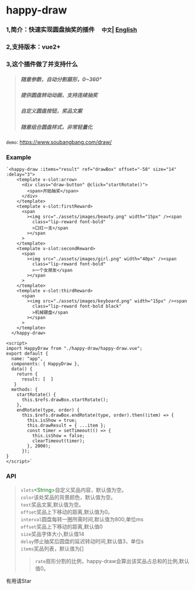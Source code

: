 # happy-draw
### 1,简介：快速实现圆盘抽奖的插件&nbsp;&nbsp;&nbsp;&nbsp;&nbsp;`中文`| [English](www.baidu.com)
### 2,支持版本：vue2+
### 3,这个插件做了并支持什么 
>##### 随意参数，自动分割扇形，0~360°
>##### 提供圆盘转动动画，支持连续抽奖
>##### 自定义圆盘按钮，奖品文案
>##### 随意组合圆盘样式，非常轻量化
`demo`: https://www.soubangbang.com/draw/<br>
### Example
    `<happy-draw :items="result" ref="drawBox" offset="-50" size="14" :delay="3">
        <template v-slot:arrow>
          <div class="draw-button" @click="startRotate()">
            <span>开始抽奖</span>
          </div>
        </template>
        <template v-slot:firstReward>
          <span
            ><img src="./assets/images/beauty.png" width="15px" /><span
              class="lip-reward font-bold"
              >口红一支</span
            ></span
          >
        </template>
        <template v-slot:secondReward>
          <span
            ><img src="./assets/images/girl.png" width="40px" /><span
              class="lip-reward font-bold"
              >一个女朋友</span
            ></span
          >
        </template>
        <template v-slot:thirdReward>
          <span
            ><img src="./assets/images/keyboard.png" width="15px" /><span
              class="lip-reward font-bold black"
              >机械键盘</span
            ></span
          >
        </template>
      </happy-draw>
 
    <script>
    import HappyDraw from "./happy-draw/happy-draw.vue";
    export default {
      name: "app",
      components: { HappyDraw },
      data() {
        return {
          result: [  ]
       }
      methods: {
        startRotate() {
          this.$refs.drawBox.startRotate();
        },
        endRotate(type, order) {
          this.$refs.drawBox.endRotate(type, order).then((item) => {
            this.isShow = true;
            this.drawResult = { ...item };
            const timer = setTimeout(() => {
              this.isShow = false;
              clearTimeout(timer);
            }, 2000);
          });
    }
    </script>`
### API
>`slots`<font color=green >\<String\></font>自定义奖品内容，默认值为空。<br>
>`color`<String>该处奖品的背景颜色，默认值为空。<br>
>`text`<String>奖品文案,默认值为空。<br>
>`offset`<Number>奖品上下移动的距离,默认值为0。<br>
>`interval`<Number>圆盘每转一圈所需时间,默认值为800,单位ms<br>
>`offset`<Number>奖品上下移动的距离,默认值0 <br>
>`size`<Number>奖品字体大小,默认值14<br>
>`delay`<Number>停止抽奖后圆盘的延迟转动时间,默认值3，单位s<br>
>`items`<Array>奖品列表，默认值为[]<br>
>>`rate`<Number>扇形分割的比例，happy-draw会算出该奖品占总和的比例,默认值0。<br>
      
有用请Star
